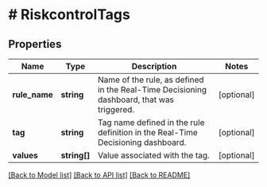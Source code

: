 # # RiskcontrolTags

## Properties

Name | Type | Description | Notes
------------ | ------------- | ------------- | -------------
**rule_name** | **string** | Name of the rule, as defined in the Real-Time Decisioning dashboard, that was triggered. | [optional]
**tag** | **string** | Tag name defined in the rule definition in the Real-Time Decisioning dashboard. | [optional]
**values** | **string[]** | Value associated with the tag. | [optional]

[[Back to Model list]](../../README.md#models) [[Back to API list]](../../README.md#endpoints) [[Back to README]](../../README.md)
